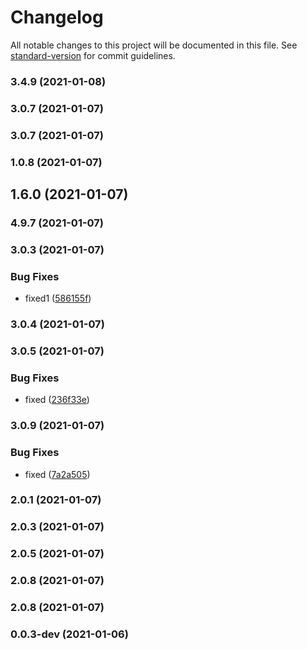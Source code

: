 # Changelog

All notable changes to this project will be documented in this file. See [standard-version](https://github.com/conventional-changelog/standard-version) for commit guidelines.

### 3.4.9 (2021-01-08)

### 3.0.7 (2021-01-07)

### 3.0.7 (2021-01-07)

### 1.0.8 (2021-01-07)

## 1.6.0 (2021-01-07)

### 4.9.7 (2021-01-07)

### 3.0.3 (2021-01-07)


### Bug Fixes

* fixed1 ([586155f](https://github.com/razee-io/RemoteResource/commit/586155f7c7f9d8c3067f3bf715b546fe6b6bb2e3))

### 3.0.4 (2021-01-07)

### 3.0.5 (2021-01-07)


### Bug Fixes

* fixed ([236f33e](https://github.com/razee-io/RemoteResource/commit/236f33e389003b5d7ad23979983d67f209cd0c94))

### 3.0.9 (2021-01-07)


### Bug Fixes

* fixed ([7a2a505](https://github.com/razee-io/RemoteResource/commit/7a2a505dcc8f60d192a881a065cfc9bb74f1d7b6))

### 2.0.1 (2021-01-07)

### 2.0.3 (2021-01-07)

### 2.0.5 (2021-01-07)

### 2.0.8 (2021-01-07)

### 2.0.8 (2021-01-07)

### 0.0.3-dev (2021-01-06)
